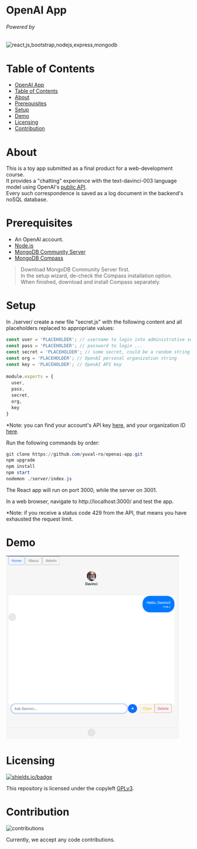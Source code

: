 # OpenAI App
###### Powered by

![react,js,bootstrap,nodejs,express,mongodb](https://skillicons.dev/icons?i=react,js,bootstrap,nodejs,express,mongodb)


# Table of Contents
- [OpenAI App](#openai-app)
- [Table of Contents](#table-of-contents)
- [About](#about)
- [Prerequisites](#prerequisites)
- [Setup](#setup)
- [Demo](#demo)
- [Licensing](#licensing)
- [Contribution](#contribution)


# About

This is a toy app submitted as a final product for a web-development course.  
It provides a "chatting" experience with the text-davinci-003 language model using OpenAI's [public API](https://platform.openai.com/docs/api-reference/completions/create?lang=node.js).  
Every such correspondence is saved as a log document in the backend's noSQL database.


# Prerequisites

- An OpenAI account.
- [Node.js](https://nodejs.org/en/download)
- [MongoDB Community Server](https://www.mongodb.com/try/download/community)
- [MongoDB Compass](https://www.mongodb.com/try/download/compass)

> Download MongoDB Community Server first.  
In the setup wizard, de-check the Compass installation option.  
When finished, download and install Compass separately.


# Setup

In ./server/ create a new file "secret.js" with the following content and all placeholders replaced to appropriate values:

```js
const user = 'PLACEHOLDER'; // username to login into administrative section
const pass = 'PLACEHOLDER'; // password to login ...
const secret = 'PLACEHOLDER'; // some secret, could be a random string
const org = 'PLACEHOLDER'; // OpenAI personal organization string
const key = 'PLACEHOLDER'; // OpenAI API key

module.exports = {
  user,
  pass,
  secret,
  org,
  key
}
```
*Note: you can find your account's API key [here](https://platform.openai.com/account/api-keys), and your organization ID [here](https://platform.openai.com/account/org-settings).


Run the following commands by order:

```powershell
git clone https://github.com/yuval-ro/openai-app.git
npm upgrade
npm install
npm start
nodemon ./server/index.js
```

The React app will run on port 3000, while the server on 3001.

In a web browser, navigate to http://localhost:3000/ and test the app.

*Note: if you receive a status code 429 from the API, that means you have exhausted the request limit.


# Demo

<img src="./.github/assets/app-demo.png" height="500px"/>


# Licensing

[![shields.io/badge](https://shields.io/badge/License-GPLv3-red?style=flat-square)](https://www.gnu.org/licenses/gpl-3.0.html)

This repository is licensed under the copyleft [GPLv3](./LICENSE).


# Contribution

![contributions](https://shields.io/badge/Contributes-Yes-lightgreen?style=flat-square)

Currently, we accept any code contributions.
